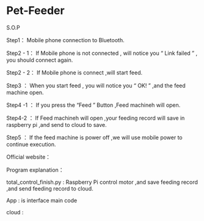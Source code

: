 # Pet-Feeder


S.O.P

Step1： Mobile phone connection to Bluetooth.

Step2 - 1： If Mobile phone is not connected , will notice you “ Link failed ” , you should connect again.

Step2 - 2： If Mobile phone is connect ,will start feed.

Step3 ： When you start feed , you will notice you “ OK! ” ,and the feed machine open.

Step4 -1 ： If you press the “Feed ” Button ,Feed machineh will open.

Step4-2 ： If Feed machineh will open  ,your feeding record will save in raspberry pi ,and send to cloud to save.

Step5 ： If the feed machine is power off ,we will use mobile power to continue execution.


Official website：


Program explanation：

total_control_finish.py : Raspberry Pi control motor ,and save feeding record ,and send feeding record to cloud.

App : is interface main code 

cloud :
